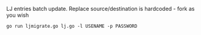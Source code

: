 LJ entries batch update. Replace source/destination is hardcoded - fork as you wish

`go run ljmigrate.go lj.go -l USENAME -p PASSWORD`
